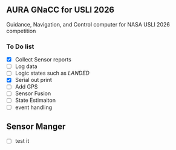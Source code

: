 ## AURA GNaCC for USLI 2026
Guidance, Navigation, and Control computer for NASA USLI 2026 competition

### To Do list
- [X]  Collect Sensor reports 
- [ ]  Log data 
- [ ]  Logic states such as *LANDED*
- [X]  Serial out print
- [ ]  Add GPS 
- [ ]  Sensor Fusion 
- [ ]  State Estimaiton 
- [ ]  event handling

## Sensor Manger
- [ ] test it

